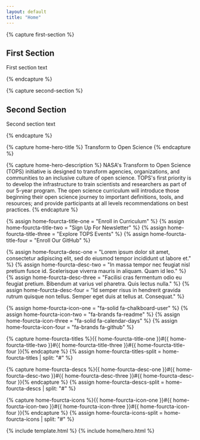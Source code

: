 ```yaml
---
layout: default
title: "Home"
---
```


{% capture first-section %}

## First Section

First section text

{% endcapture %}

{% capture second-section %}

## Second Section

Second section text

{% endcapture %}

<!---Content for you to edit-->

<!---Plain Text-->
{% capture home-hero-title %}
Transform to Open Science
{% endcapture %}

<!---Plain Text-->
{% capture home-hero-description %}
NASA's Transform to Open Science (TOPS) initiative is designed to transform agencies, organizations, and communities to an inclusive culture of open science. TOPS's first priority is to develop the infrastructure to train scientists and researchers as part of our 5-year program. The open science curriculum will introduce those beginning their open science journey to important definitions, tools, and resources; and provide participants at all levels recommendations on best practices.
{% endcapture %}

{% assign home-fourcta-title-one = "Enroll in Curriculum" %}
{% assign home-fourcta-title-two = "Sign Up For Newsletter" %}
{% assign home-fourcta-title-three = "Explore TOPS Events" %}
{% assign home-fourcta-title-four = "Enroll Our GitHub" %}

{% assign home-fourcta-desc-one = "Lorem ipsum dolor sit amet, consectetur adipiscing elit, sed do eiusmod tempor incididunt ut labore et." %}
{% assign home-fourcta-desc-two = "In massa tempor nec feugiat nisl pretium fusce id. Scelerisque viverra mauris in aliquam. Quam id leo." %}
{% assign home-fourcta-desc-three = "Facilisi cras fermentum odio eu feugiat pretium. Bibendum at varius vel pharetra. Quis lectus nulla." %}
{% assign home-fourcta-desc-four = "Id semper risus in hendrerit gravida rutrum quisque non tellus. Semper eget duis at tellus at. Consequat." %}


<!---No need to worry about any of this unless you know what you are doing-->

{% assign home-fourcta-icon-one = "fa-solid fa-chalkboard-user" %}
{% assign home-fourcta-icon-two = "fa-brands fa-readme" %}
{% assign home-fourcta-icon-three = "fa-solid fa-calendar-days" %}
{% assign home-fourcta-icon-four = "fa-brands fa-github" %}

{% capture home-fourcta-titles %}{{ home-fourcta-title-one }}#{{ home-fourcta-title-two }}#{{ home-fourcta-title-three }}#{{ home-fourcta-title-four }}{% endcapture %}
{% assign home-fourcta-titles-split = home-fourcta-titles | split: "#" %}

{% capture home-fourcta-descs %}{{ home-fourcta-desc-one }}#{{ home-fourcta-desc-two }}#{{ home-fourcta-desc-three }}#{{ home-fourcta-desc-four }}{% endcapture %}
{% assign home-fourcta-descs-split = home-fourcta-descs | split: "#" %}

{% capture home-fourcta-icons %}{{ home-fourcta-icon-one }}#{{ home-fourcta-icon-two }}#{{ home-fourcta-icon-three }}#{{ home-fourcta-icon-four }}{% endcapture %}
{% assign home-fourcta-icons-split = home-fourcta-icons | split: "#" %}

{% include template.html %}
{% include home/hero.html %}